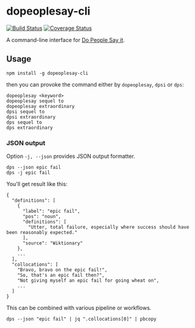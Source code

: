 # dopeoplesay-cli

[![Build Status](https://travis-ci.org/uetchy/dopeoplesay-cli.svg?branch=master)](https://travis-ci.org/uetchy/dopeoplesay-cli)
[![Coverage Status](https://coveralls.io/repos/github/uetchy/dopeoplesay-cli/badge.svg?branch=master)](https://coveralls.io/github/uetchy/dopeoplesay-cli?branch=master)

A command-line interface for [Do People Say it](https://dopeoplesay.com).

## Usage

```shell
npm install -g dopeoplesay-cli
```

then you can provoke the command either by `dopeoplesay`, `dpsi` or `dps`:

```shell
dopeoplesay <keyword>
dopeoplesay sequel to
dopeoplesay extraordinary
dpsi sequel to
dpsi extraordinary
dps sequel to
dps extraordinary
```

### JSON output

Option `-j, --json` provides JSON output formatter.

```shell
dps --json epic fail
dps -j epic fail
```

You'll get result like this:

```jsonc
{
  "definitions": [
    {
      "label": "epic fail",
      "pos": "noun",
      "definitions": [
        "Utter, total failure, especially where success should have been reasonably expected."
      ],
      "source": "Wiktionary"
    },
    ...
  ],
  "collocations": [
    "Bravo, bravo on the epic fail!",
    "So, that's an epic fail then?",
    "Not giving myself an epic fail for going wheat on",
    ...
  ]
}
```

This can be combined with various pipeline or workflows.

```shell
dps --json "epic fail" | jq ".collocations[0]" | pbcopy
```
